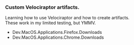 ### Custom Velociraptor artifacts.

Learning how to use Velociraptor and how to create artifacts.  
These work in my limited testing, but YMMV.

- Dev.MacOS.Applications.Firefox.Downloads
- Dev.MacOS.Applications.Chrome.Downloads



